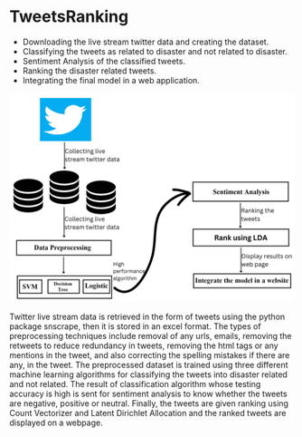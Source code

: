 # TweetsRanking

- Downloading the live stream twitter data and creating the dataset.
- Classifying the tweets as related to disaster and not related to disaster.
- Sentiment Analysis of the classified tweets.
- Ranking the disaster related tweets.
- Integrating the final model in a web application.

![alt text](https://github.com/Chaitanya-NK/TweetsRanking/blob/main/ProjectCode/MyPackage/Workflow.png)

Twitter live stream data is retrieved in the form of tweets using the python package snscrape, then it is stored in an excel format. The types of preprocessing techniques include removal of any urls, emails, removing the retweets to reduce redundancy in tweets, removing the html tags or any mentions in the tweet, and also correcting the spelling mistakes if there are any, in the tweet. The preprocessed dataset is trained using three different machine learning algorithms for classifying the tweets into disaster related and not related. The result of classification algorithm whose testing accuracy is high is sent for sentiment analysis to know whether the tweets are negative, positive or neutral. Finally, the tweets are given ranking using Count Vectorizer and Latent Dirichlet Allocation and the ranked tweets are displayed on a webpage.
